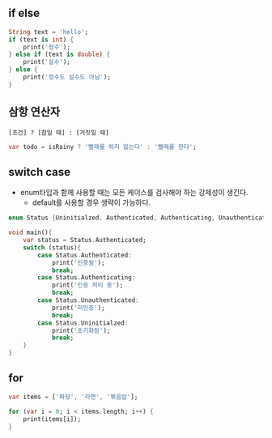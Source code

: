 ## if else

```dart
String text = 'hello';
if (text is int) {
    print('정수');
} else if (text is double) {
    print('실수');
} else {
    print('정수도 실수도 아님');
}
```



## 삼항 연산자

`[조건] ? [참일 때] : [거짓일 때]`

```dart
var todo = isRainy ? '빨래를 하지 않는다' : '빨래를 한다';
```



## switch case

- enum타입과 함께 사용할 때는 모든 케이스를 검사해야 하는 강제성이 생긴다.
  - default를 사용할 경우 생략이 가능하다.

```dart
enum Status {Uninitialzed, Authenticated, Authenticating, Unauthenticated }

void main(){
    var status = Status.Authenticated;
    switch (status){
        case Status.Authenticated:
            print('인증됨');
            break;
        case Status.Authenticating:
            print('인증 처리 중');
            break;
        case Status.Unauthenticated:
            print('미인증');
            break;
        case Status.Uninitialzed:
            print('초기화됨');
            break;
    }
}
```



## for

```dart
var items = ['짜장', '라면', '볶음밥'];

for (var i = 0; i < items.length; i++) {
    print(items[i]);
}
```



